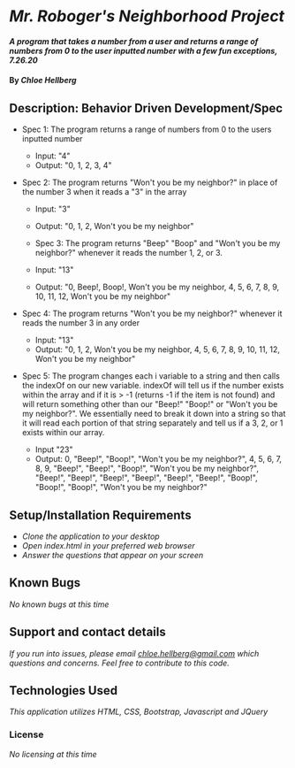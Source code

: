 # _Mr. Roboger's Neighborhood Project_

#### _A program that takes a number from a user and returns a range of numbers from 0 to the user inputted number with a few fun exceptions, 7.26.20_

#### By _**Chloe Hellberg**_

## Description: Behavior Driven Development/Spec

* Spec 1: The program returns a range of numbers from 0 to the users inputted number
  * Input: "4"
  * Output: "0, 1, 2, 3, 4"

* Spec 2: The program returns "Won't you be my neighbor?" in place of the number 3 when it reads a "3" in the array
  * Input: "3"
  * Output: "0, 1, 2, Won't you be my neighbor"

  * Spec 3: The program returns "Beep" "Boop" and "Won't you be my neighbor?" whenever it reads the number 1, 2, or 3.
  * Input: "13"
  * Output: "0, Beep!, Boop!, Won't you be my neighbor, 4, 5, 6, 7, 8, 9, 10, 11, 12, Won't you be my neighbor"

* Spec 4: The program returns "Won't you be my neighbor?" whenever it reads the number 3 in any order
  * Input: "13"
  * Output: "0, 1, 2, Won't you be my neighbor, 4, 5, 6, 7, 8, 9, 10, 11, 12, Won't you be my neighbor"

* Spec 5: The program changes each i variable to a string and then calls the indexOf on our new variable. indexOf will tell us if the number exists within the array and if it is > -1 (returns -1 if the item is not found) and will return something other than our "Beep!" "Boop!" or "Won't you be my neighbor?". We essentially need to break it down into a string so that it will read each portion of that string separately and tell us if a 3, 2, or 1 exists within our array.
  * Input "23"
  * Output: 0, "Beep!", "Boop!", "Won't you be my neighbor?", 4, 5, 6, 7, 8, 9, "Beep!", "Beep!", "Boop!", "Won't you be my neighbor?", "Beep!", "Beep!", "Beep!", "Beep!", "Beep!", "Beep!", "Boop!", "Boop!", "Boop!", "Won't you be my neighbor?"

## Setup/Installation Requirements

* _Clone the application to your desktop_
* _Open index.html in your preferred web browser_
* _Answer the questions that appear on your screen_

## Known Bugs

_No known bugs at this time_

## Support and contact details

_If you run into issues, please email chloe.hellberg@gmail.com which questions and concerns. Feel free to contribute to this code._

## Technologies Used

_This application utilizes HTML, CSS, Bootstrap, Javascript and JQuery_

### License

*No licensing at this time*